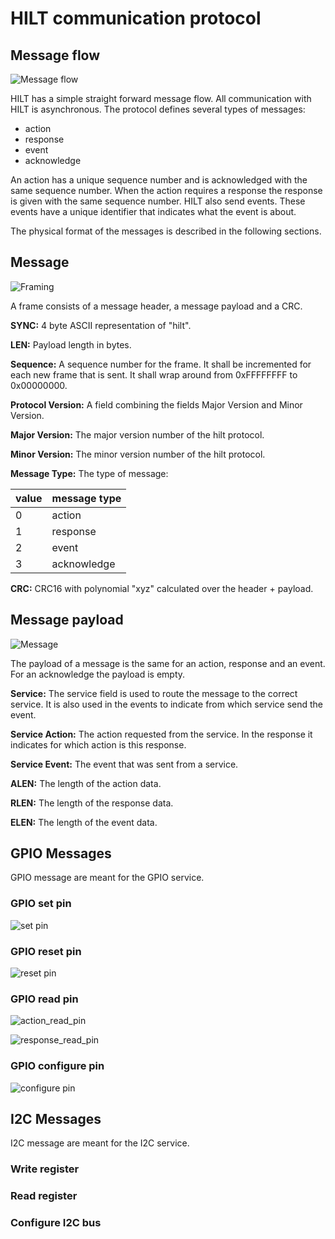 # HILT communication protocol
## Message flow
![Message flow](hilt_message_flow.png)

HILT has a simple straight forward message flow. All communication with HILT is asynchronous.
The protocol defines several types of messages:
* action
* response
* event
* acknowledge

An action has a unique sequence number and is acknowledged with the same
sequence number. When the action requires a response the response is given with the same 
sequence number. HILT also send events. These events have a unique identifier
that indicates what the event is about.

The physical format of the messages is described in the following sections.

## Message
![Framing](hilt_frame.png)

A frame consists of a message header, a message payload and a CRC.

**SYNC:** 4 byte ASCII representation of "hilt".

**LEN:** Payload length in bytes.

**Sequence:** A sequence number for the frame. It shall be incremented for each new frame that is sent. It shall wrap around from 0xFFFFFFFF to 0x00000000. 

**Protocol Version:** A field combining the fields Major Version and Minor Version.

**Major Version:** The major version number of the hilt protocol.

**Minor Version:** The minor version number of the hilt protocol.

**Message Type:** The type of message:

| value | message type |
| ----- | ------------ |
| 0     | action       |
| 1     | response     |
| 2     | event        |
| 3     | acknowledge  |

**CRC:** CRC16 with polynomial "xyz" calculated over the header + payload.

## Message payload
![Message](hilt_message.png)

The payload of a message is the same for an action, response and an event.
For an acknowledge the payload is empty.

**Service:** The service field is used to route the message to the correct service.
It is also used in the events to indicate from which service send the event.

**Service Action:** The action requested from the service. In the response it indicates
 for which action is this response.  

**Service Event:** The event that was sent from a service.

**ALEN:** The length of the action data.

**RLEN:** The length of the response data.

**ELEN:** The length of the event data.

## GPIO Messages
GPIO message are meant for the GPIO service.

### GPIO set pin
![set pin](gpio_set_pin.png)

### GPIO reset pin
![reset pin](gpio_reset_pin.png)

### GPIO read pin
![action_read_pin](gpio_action_read_pin.png)

![response_read_pin](gpio_response_read_pin.png)

### GPIO configure pin
![configure pin](gpio_configure_pin.png)

## I2C Messages
I2C message are meant for the I2C service.

### Write register

### Read register

### Configure I2C bus
